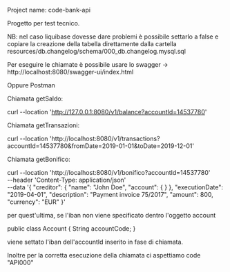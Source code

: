 Project name: code-bank-api

Progetto per test tecnico.

NB: nel caso liquibase dovesse dare problemi è possibile settarlo a false e copiare la creazione della tabella
direttamente dalla cartella
resources/db.changelog/schema/000_db.changelog.mysql.sql

Per eseguire le chiamate è possibile usare lo swagger -> http://localhost:8080/swagger-ui/index.html

Oppure Postman

Chiamata getSaldo:

curl --location 'http://127.0.0.1:8080/v1/balance?accountId=14537780'

Chiamata getTransazioni:

curl --location 'http://localhost:8080/v1/transactions?accountId=14537780&fromDate=2019-01-01&toDate=2019-12-01'

Chiamata getBonifico:

curl --location 'http://localhost:8080/v1/bonifico?accountId=14537780' \
--header 'Content-Type: application/json' \
--data '{
"creditor": {
"name": "John Doe",
"account": {
}
},
"executionDate": "2019-04-01",
"description": "Payment invoice 75/2017",
"amount": 800,
"currency": "EUR"
}'

per quest'ultima, se l'iban non viene specificato dentro l'oggetto account

public class Account {
String accountCode;
}

viene settato l'iban dell'accountId inserito in fase di chiamata.

Inoltre per la corretta esecuzione della chiamata ci aspettiamo code "API000"